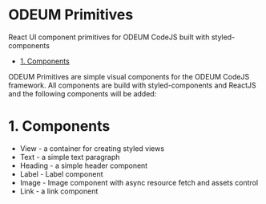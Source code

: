 ODEUM Primitives
==============================================

React UI component primitives for ODEUM CodeJS built with styled-components

<!-- TOC -->

- [1. Components](#1-components)

<!-- /TOC -->


ODEUM Primitives are simple visual components for the ODEUM CodeJS framework. All components are build with styled-components and ReactJS and the following components will be added:

# 1. Components
- View - a container for creating styled views
- Text - a simple text paragraph
- Heading - a simple header component
- Label - Label component
- Image - Image component with async resource fetch and assets control
- Link - a link component

